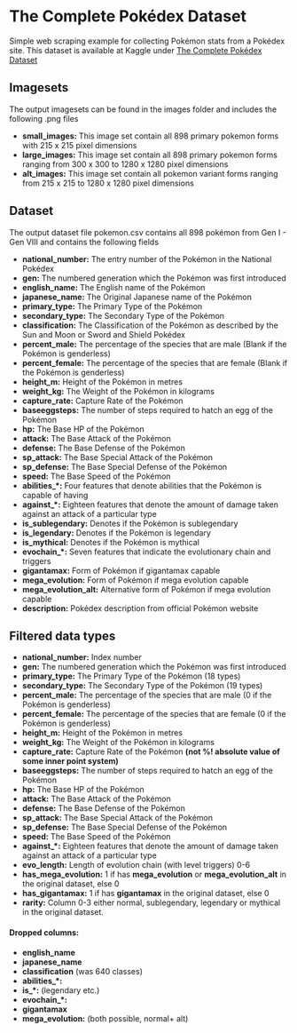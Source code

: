 # The Complete Pokédex Dataset
Simple web scraping example for collecting Pokémon stats from a Pokédex site. This dataset is available at Kaggle under [The Complete Pokédex Dataset](https://www.kaggle.com/cristobalmitchell/pokedex) 

## Imagesets
The output imagesets can be found in the images folder and includes the following .png files
* **small_images:** This image set contain all 898 primary pokemon forms with 215 x 215 pixel dimensions
* **large_images:** This image set contain all 898 primary pokemon forms ranging from 300 x 300 to 1280 x 1280 pixel dimensions
* **alt_images:** This image set contain all pokemon variant forms ranging from 215 x 215 to 1280 x 1280 pixel dimensions

## Dataset
The output dataset file pokemon.csv contains all 898 pokémon from Gen I - Gen VIII and contains the following fields

* **national_number:** The entry number of the Pokémon in the National Pokédex
* **gen:** The numbered generation which the Pokémon was first introduced
* **english_name:** The English name of the Pokémon
* **japanese_name:** The Original Japanese name of the Pokémon
* **primary_type:** The Primary Type of the Pokémon
* **secondary_type:** The Secondary Type of the Pokémon
* **classification:** The Classification of the Pokémon as described by the Sun and Moon or Sword and Shield Pokédex
* **percent_male:** The percentage of the species that are male (Blank if the Pokémon is genderless)
* **percent_female:** The percentage of the species that are female (Blank if the Pokémon is genderless)
* **height_m:** Height of the Pokémon in metres
* **weight_kg:** The Weight of the Pokémon in kilograms
* **capture_rate:** Capture Rate of the Pokémon
* **baseeggsteps:** The number of steps required to hatch an egg of the Pokémon
* **hp:** The Base HP of the Pokémon
* **attack:** The Base Attack of the Pokémon
* **defense:** The Base Defense of the Pokémon
* **sp_attack:** The Base Special Attack of the Pokémon
* **sp_defense:** The Base Special Defense of the Pokémon
* **speed:** The Base Speed of the Pokémon
* **abilities_*:** Four features that denote abilities that the Pokémon is capable of having
* **against_*:** Eighteen features that denote the amount of damage taken against an attack of a particular type
* **is_sublegendary:** Denotes if the Pokémon is sublegendary
* **is_legendary:** Denotes if the Pokémon is legendary
* **is_mythical:** Denotes if the Pokémon is mythical
* **evochain_*:** Seven features that indicate the evolutionary chain and triggers
* **gigantamax:** Form of Pokémon if gigantamax capable
* **mega_evolution:** Form of Pokémon if mega evolution capable
* **mega_evolution_alt:** Alternative form of Pokémon if mega evolution capable
* **description:** Pokédex description from official Pokémon website

## Filtered data types
* **national_number:** Index number
* **gen:** The numbered generation which the Pokémon was first introduced
* **primary_type:** The Primary Type of the Pokémon (18 types)
* **secondary_type:** The Secondary Type of the Pokémon (19 types)
* **percent_male:** The percentage of the species that are male (0 if the Pokémon is genderless)
* **percent_female:** The percentage of the species that are female (0 if the Pokémon is genderless)
* **height_m:** Height of the Pokémon in metres
* **weight_kg:** The Weight of the Pokémon in kilograms
* **capture_rate:** Capture Rate of the Pokémon __(not %! absolute value of some inner point system)__
* **baseeggsteps:** The number of steps required to hatch an egg of the Pokémon
* **hp:** The Base HP of the Pokémon
* **attack:** The Base Attack of the Pokémon
* **defense:** The Base Defense of the Pokémon
* **sp_attack:** The Base Special Attack of the Pokémon
* **sp_defense:** The Base Special Defense of the Pokémon
* **speed:** The Base Speed of the Pokémon
* **against_*:** Eighteen features that denote the amount of damage taken against an attack of a particular type
* **evo_length:** Length of evolution chain (with level triggers) 0-6
* **has_mega_evolution:** 1 if has **mega_evolution** or **mega_evolution_alt** in the original dataset, else 0
* **has_gigantamax:** 1 if has **gigantamax** in the original dataset, else 0
* **rarity:** Column 0-3 either normal, sublegendary, legendary or mythical in the original dataset.

#### Dropped columns:
-  **english_name**
-  **japanese_name**
-  **classification** (was 640 classes)
-  **abilities_*:**
-  **is_*:** (legendary etc.)
-  **evochain_*:**
-  **gigantamax**
-  **mega_evolution:** (both possible, normal+ alt)

